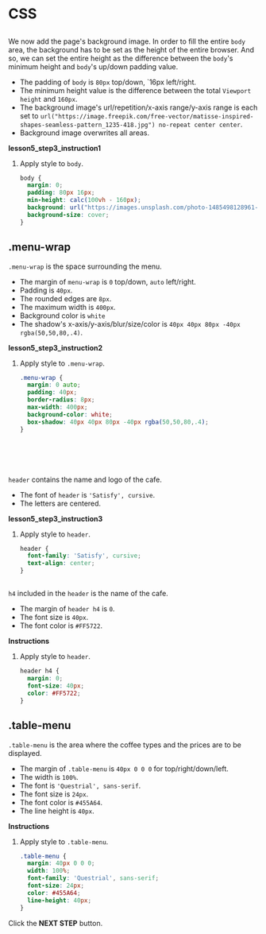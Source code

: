 # CSS
## <body>
We now add the page's background image. In order to fill the entire `body` area, the background has to be set as the height of the entire browser. And so, we can set the entire height as the difference between the `body`'s minimum height and `body`'s up/down padding value. 
* The padding of `body` is `80px` top/down, `16px left/right.
* The minimum height value is the difference between the total `Viewport height` and `160px`.
* The background image's url/repetition/x-axis range/y-axis range is each set to `url("https://image.freepik.com/free-vector/matisse-inspired-shapes-seamless-pattern_1235-418.jpg") no-repeat center center`.
* Background image overwrites all areas.


**lesson5_step3_instruction1**
1. Apply style to `body`.
    ```css
    body {
      margin: 0;
      padding: 80px 16px;
      min-height: calc(100vh - 160px);
      background: url("https://images.unsplash.com/photo-1485498128961-422168ba5f87?ixlib=rb-0.3.5&s=bb0e76f1949725c83131d875abaa0f1a&auto=format&fit=crop&w=2602&q=80") no-repeat center center;
      background-size: cover;
    }
    ```



## .menu-wrap
`.menu-wrap` is the space surrounding the menu.

* The margin of `menu-wrap` is `0` top/down, `auto` left/right.
* Padding is `40px`.
* The rounded edges are `8px`.
* The maximum width is `400px`.
* Background color is `white`
* The shadow's x-axis/y-axis/blur/size/color is  `40px 40px 80px -40px rgba(50,50,80,.4)`.



**lesson5_step3_instruction2**
1. Apply style to `.menu-wrap`.
    ```css
    .menu-wrap {
      margin: 0 auto;
      padding: 40px;
      border-radius: 8px;
      max-width: 400px;
      background-color: white;
      box-shadow: 40px 40px 80px -40px rgba(50,50,80,.4);
    }
    ```



## <header>
`header` contains the name and logo of the cafe.

* The font of `header` is `'Satisfy', cursive`.
* The letters are centered.

**lesson5_step3_instruction3**
1. Apply style to `header`.
    ```css
    header {
      font-family: 'Satisfy', cursive;
      text-align: center;
    }
    ```
    



## <h4> 

`h4` included in the `header` is the name of the cafe.

* The margin of `header h4` is `0`.
* The font size is `40px`.
* The font color is `#FF5722`.

**Instructions**
1. Apply style to `header`.
    ```css
    header h4 {
      margin: 0;
      font-size: 40px;
      color: #FF5722;
    }
    ```
    



## .table-menu

`.table-menu` is the area where the coffee types and the prices are to be displayed. 

* The margin of `.table-menu` is `40px 0 0 0` for top/right/down/left.
* The width is `100%`.
* The font is `'Questrial', sans-serif`.
* The font size is `24px`.
* The font color is `#455A64`.
* The line height is `40px`.


**Instructions**
1. Apply style to `.table-menu`.
    ```css
    .table-menu {
      margin: 40px 0 0 0;
      width: 100%;
      font-family: 'Questrial', sans-serif;
      font-size: 24px;
      color: #455A64;
      line-height: 40px;
    }
    ```



Click the **NEXT STEP** button.

